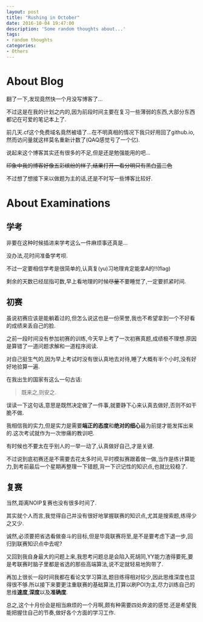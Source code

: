 ```yaml
---
layout: post
title: "Rushing in October"
date: 2016-10-04 19:47:00
description: 'Some random thoughts about...'
tags:
- random thoughts
categories:
- Others
---
```


# About Blog

翻了一下,发现竟然快一个月没写博客了...

不过这是在我的计划之内的,因为前段时间主要在复习一些薄弱的东西,大部分东西都记在可爱的笔记本上了.

前几天.cf这个免费域名竟然被墙了...在不明真相的情况下我只好用回了github.io,然而访问量就这样莫名重新计数了(QAQ感觉亏了一个亿).

说起来这个博客其实还有很多的不足,但是还是勉强能用的吧...

~~印象中我的博客好像五彩缤纷的样子,结果打开一看分明只有黑白蓝三色~~

不过想了想接下来以做题为主的话,还是不时写一些博客比较好.

# About Examinations

## 学考

非要在这种时候插进来学考这么一件麻烦事还真是...

没办法,花时间准备学考呗.

不过一定要相信学考是很简单的,认真复(yu)习地理肯定能拿A的!!(flag)

剩余的天数已经屈指可数,早上看地理的时候~~尽量~~不要睡觉了,一定要抓紧时间.

## 初赛

虽说初赛应该是能躺着过的,但怎么说这也是一份荣誉,我也不希望拿到一个不好看的成绩来丢自己的脸.

之前一段时间没有参加初赛的训练,今天早上考了一次初赛真题,成绩极不理想.原因是算错了一道问题求解和一道程序阅读.

对自己挺生气的,因为早上考试时没有很认真地去对待,睡了大概有半个小时,没有好好地验算一遍.

在我出生的国家有这么一句古话:

> 既来之,则安之.

误读一下这句话,意思是既然决定做了一件事,就要静下心来认真去做好,否则不如干脆不做.

我相信我的实力,但是实力是需要**端正的态度**和**绝对的细心**最为前提才能发挥出来的.这次考试就作为一次惨痛的教训吧.

有时候也不要太在乎别人的一举一动了,认真做好自己,才是关键.

不过说到底初赛还是不需要去花太多时间,平时模拟赛跟着做一做,当作是练计算能力,到考前最后一个星期再整理一下错题,背一下识记性的知识点,也就比较稳了.

## 复赛

当然,距离NOIP复赛也没有很多时间了.

其实就个人而言,我觉得自己并没有很好地掌握联赛的知识点,尤其是搜索题,练得少之又少.

诚然,必须要把省选看做奋斗的目标,但是毕竟联赛将至,是不是要考虑下退一步,回归到联赛知识点中去呢?

又回到我自身最大的问题上来,我思考问题总是会陷入死胡同,YY能力渣得要死,要是考联赛时脑子里都是省选的那些高端算法,说不定就轻易地狗带了.

再加上很长一段时间我都在看论文学习算法,题目练得相对较少,因此思维深度也显得很不够.所以接下来要更注重联赛的基础算法,打算以刷POI为主,尽力训练自己的思维**速度**,**深度**以及**准确度**.



总之,这个十月份会是相当麻烦的一个月啊,颇有种需要四处奔波的感觉.还是希望我能把握住自己的节奏,做好各个方面的学习工作.